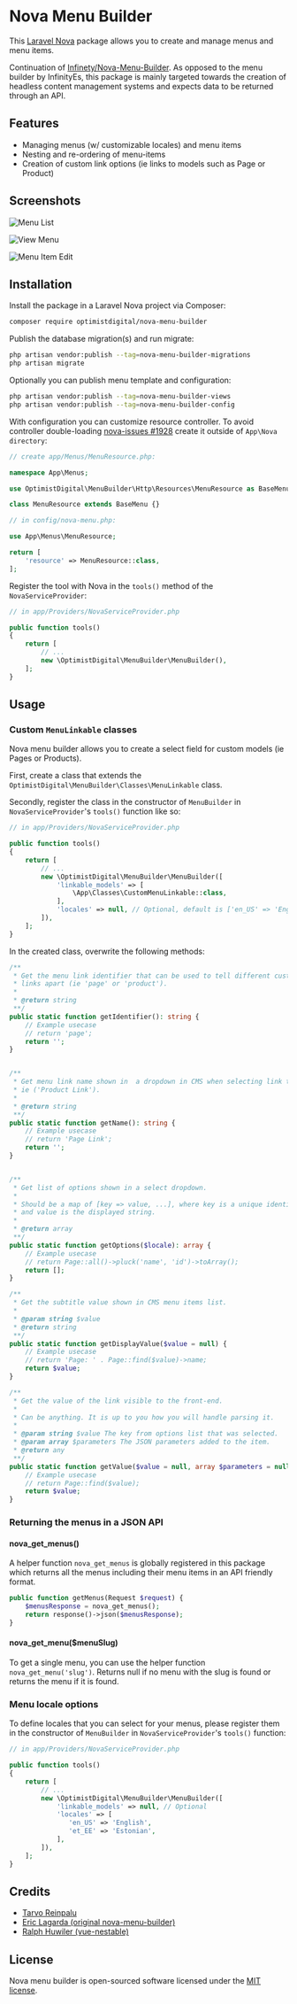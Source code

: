 # Nova Menu Builder

This [Laravel Nova](https://nova.laravel.com/) package allows you to create and manage menus and menu items.

Continuation of [Infinety/Nova-Menu-Builder](https://github.com/InfinetyEs/Nova-Menu-Builder). As opposed to the menu builder by InfinityEs, this package is mainly targeted towards the creation of headless content management systems and expects data to be returned through an API.

## Features

- Managing menus (w/ customizable locales) and menu items
- Nesting and re-ordering of menu-items
- Creation of custom link options (ie links to models such as Page or Product)

## Screenshots

![Menu List](docs/menu-list.png)

![View Menu](docs/view-menu.png)

![Menu Item Edit](docs/menu-item-edit.png)

## Installation

Install the package in a Laravel Nova project via Composer:

```bash
composer require optimistdigital/nova-menu-builder
```

Publish the database migration(s) and run migrate:

```bash
php artisan vendor:publish --tag=nova-menu-builder-migrations
php artisan migrate
```

Optionally you can publish menu template and configuration:

```bash
php artisan vendor:publish --tag=nova-menu-builder-views
php artisan vendor:publish --tag=nova-menu-builder-config
```

With configuration you can customize resource controller. To avoid controller double-loading [nova-issues #1928](https://github.com/laravel/nova-issues/issues/1928) create it outside of `App\Nova directory`:

```php
// create app/Menus/MenuResource.php:

namespace App\Menus;

use OptimistDigital\MenuBuilder\Http\Resources\MenuResource as BaseMenu;

class MenuResource extends BaseMenu {}

// in config/nova-menu.php:

use App\Menus\MenuResource;

return [
    'resource' => MenuResource::class,
];
```

Register the tool with Nova in the `tools()` method of the `NovaServiceProvider`:

```php
// in app/Providers/NovaServiceProvider.php

public function tools()
{
    return [
        // ...
        new \OptimistDigital\MenuBuilder\MenuBuilder(),
    ];
}
```

## Usage

### Custom `MenuLinkable` classes

Nova menu builder allows you to create a select field for custom models (ie Pages or Products).

First, create a class that extends the `OptimistDigital\MenuBuilder\Classes\MenuLinkable` class.

Secondly, register the class in the constructor of `MenuBuilder` in `NovaServiceProvider`'s `tools()` function like so:

```php
// in app/Providers/NovaServiceProvider.php

public function tools()
{
    return [
        // ...
        new \OptimistDigital\MenuBuilder\MenuBuilder([
            'linkable_models' => [
                \App\Classes\CustomMenuLinkable::class,
            ],
            'locales' => null, // Optional, default is ['en_US' => 'English']
        ]),
    ];
}
```

In the created class, overwrite the following methods:

```php
/**
 * Get the menu link identifier that can be used to tell different custom
 * links apart (ie 'page' or 'product').
 *
 * @return string
 **/
public static function getIdentifier(): string {
    // Example usecase
    // return 'page';
    return '';
}


/**
 * Get menu link name shown in  a dropdown in CMS when selecting link type
 * ie ('Product Link').
 *
 * @return string
 **/
public static function getName(): string {
    // Example usecase
    // return 'Page Link';
    return '';
}


/**
 * Get list of options shown in a select dropdown.
 *
 * Should be a map of [key => value, ...], where key is a unique identifier
 * and value is the displayed string.
 *
 * @return array
 **/
public static function getOptions($locale): array {
    // Example usecase
    // return Page::all()->pluck('name', 'id')->toArray();
    return [];
}

/**
 * Get the subtitle value shown in CMS menu items list.
 *
 * @param string $value
 * @return string
 **/
public static function getDisplayValue($value = null) {
    // Example usecase
    // return 'Page: ' . Page::find($value)->name;
    return $value;
}

/**
 * Get the value of the link visible to the front-end.
 *
 * Can be anything. It is up to you how you will handle parsing it.
 *
 * @param string $value The key from options list that was selected.
 * @param array $parameters The JSON parameters added to the item.
 * @return any
 **/
public static function getValue($value = null, array $parameters = null)
    // Example usecase
    // return Page::find($value);
    return $value;
}
```

### Returning the menus in a JSON API

#### nova_get_menus()

A helper function `nova_get_menus` is globally registered in this package which returns all the menus including their menu items in an API friendly format.

```php
public function getMenus(Request $request) {
    $menusResponse = nova_get_menus();
    return response()->json($menusResponse);
}
```

#### nova_get_menu(\$menuSlug)

To get a single menu, you can use the helper function `nova_get_menu('slug')`. Returns null if no menu with the slug is found or returns the menu if it is found.

### Menu locale options

To define locales that you can select for your menus, please register them in the constructor of `MenuBuilder` in `NovaServiceProvider`'s `tools()` function:

```php
// in app/Providers/NovaServiceProvider.php

public function tools()
{
    return [
        // ...
        new \OptimistDigital\MenuBuilder\MenuBuilder([
            'linkable_models' => null, // Optional
            'locales' => [
               'en_US' => 'English',
               'et_EE' => 'Estonian',
            ],
        ]),
    ];
}
```

## Credits

- [Tarvo Reinpalu](https://github.com/Tarpsvo)
- [Eric Lagarda (original nova-menu-builder)](https://github.com/Krato)
- [Ralph Huwiler (vue-nestable)](https://github.com/rhwilr/vue-nestable)

## License

Nova menu builder is open-sourced software licensed under the [MIT license](LICENSE.md).

